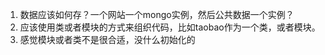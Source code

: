 1. 数据应该如何存？一个网站一个mongo实例，然后公共数据一个实例？
2. 应该使用类或者模块的方式来组织代码，比如taobao作为一个类，或者模块。
3. 感觉模块或者类不是很合适，没什么初始化的